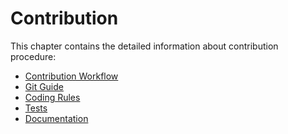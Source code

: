 ﻿# Contribution <a id="contribution" class="anchor"></a>

This chapter contains the detailed information about contribution procedure:

* [Contribution Workflow](contribution_workflow)
* [Git Guide](git_guide)
* [Coding Rules](coding_rules)
* [Tests](tests)
* [Documentation](documentation)
